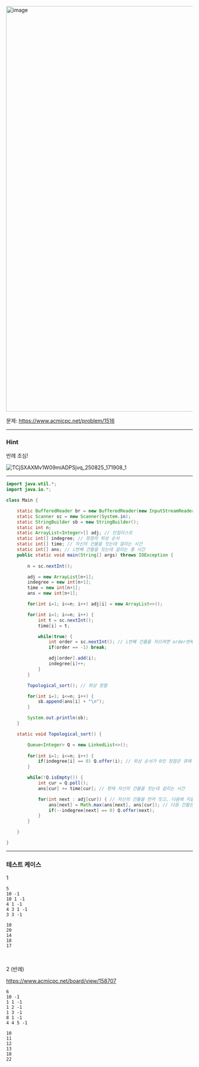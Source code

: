 <img width="1765" height="1094" alt="image" src="https://github.com/user-attachments/assets/3e00bb55-85ca-45b6-97b1-2fa0f24ce888" />


문제: https://www.acmicpc.net/problem/1516

---

### Hint

반례 조심!

![TCjSXAXMv1W09miADPSjvq_250825_171908_1](https://github.com/user-attachments/assets/8415d89f-9e42-4496-b66c-63d113e5dc1d)

---

```java
import java.util.*;
import java.io.*;

class Main {

    static BufferedReader br = new BufferedReader(new InputStreamReader(System.in));
    static Scanner sc = new Scanner(System.in);
    static StringBuilder sb = new StringBuilder();
    static int n;
    static ArrayList<Integer>[] adj; // 인접리스트
    static int[] indegree; // 정점의 위상 순서
    static int[] time; // 자신의 건물을 짓는데 걸리는 시간
    static int[] ans; // i번째 건물을 짓는데 걸리는 총 시간
    public static void main(String[] args) throws IOException {
        
        n = sc.nextInt();

        adj = new ArrayList[n+1];
        indegree = new int[n+1];
        time = new int[n+1];
        ans = new int[n+1];

        for(int i=1; i<=n; i++) adj[i] = new ArrayList<>();

        for(int i=1; i<=n; i++) {
            int t = sc.nextInt();
            time[i] = t;

            while(true) {
                int order = sc.nextInt(); // i번째 건물을 지으려면 order번째 건물이 선행으로 먼저 지어져야함.
                if(order == -1) break;

                adj[order].add(i);
                indegree[i]++;
            }
        }

        Topological_sort(); // 위상 정렬

        for(int i=1; i<=n; i++) {
            sb.append(ans[i] + "\n");
        }

        System.out.println(sb);
    }    

    static void Topological_sort() {

        Queue<Integer> Q = new LinkedList<>();
        
        for(int i=1; i<=n; i++) {
            if(indegree[i] == 0) Q.offer(i); // 위상 순서가 0인 정점은 큐에 넣는다.
        }

        while(!Q.isEmpty()) {
            int cur = Q.poll();
            ans[cur] += time[cur]; // 현재 자신의 건물을 짓는데 걸리는 시간

            for(int next : adj[cur]) { // 자신의 건물을 먼저 짓고, 다음에 지을 수 있는 건물들(next)
                ans[next] = Math.max(ans[next], ans[cur]); // 다음 건물은 시간이 가장 많이 걸렸던 루트로 (루트가 여러개 존재할 수 있기 때문)
                if(--indegree[next] == 0) Q.offer(next); 
            }
        }

    }

}
```

---

### 테스트 케이스

1
```
5
10 -1
10 1 -1
4 1 -1
4 3 1 -1
3 3 -1
```

```
10
20
14
18
17
```

&nbsp;

2 (반례)

https://www.acmicpc.net/board/view/158707

```
6
10 -1
1 1 -1
1 2 -1
1 3 -1
8 1 -1
4 4 5 -1
```

```
10
11
12
13
18
22
```